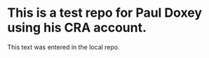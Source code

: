 # This is a test repo for Paul Doxey using his CRA account.

This text was entered in the local repo.
